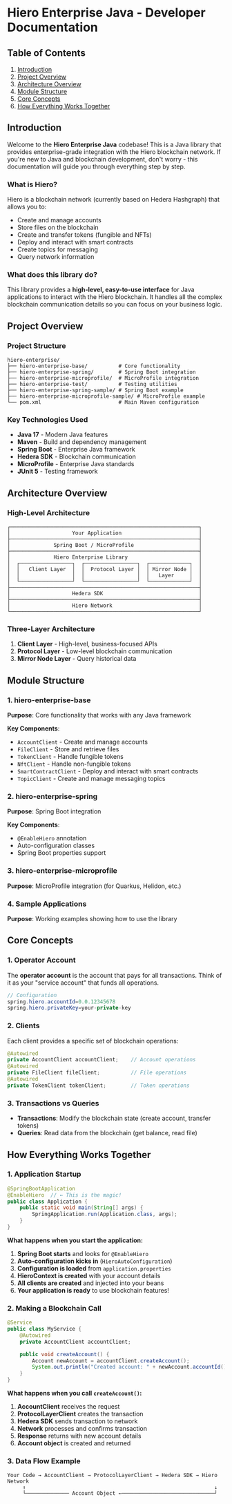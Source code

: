 # Hiero Enterprise Java - Developer Documentation

## Table of Contents
1. [Introduction](#introduction)
2. [Project Overview](#project-overview)
3. [Architecture Overview](#architecture-overview)
4. [Module Structure](#module-structure)
5. [Core Concepts](#core-concepts)
6. [How Everything Works Together](#how-everything-works-together)


## Introduction

Welcome to the **Hiero Enterprise Java** codebase! This is a Java library that provides enterprise-grade integration with the Hiero blockchain network. If you're new to Java and blockchain development, don't worry - this documentation will guide you through everything step by step.

### What is Hiero?
Hiero is a blockchain network (currently based on Hedera Hashgraph) that allows you to:
- Create and manage accounts
- Store files on the blockchain
- Create and transfer tokens (fungible and NFTs)
- Deploy and interact with smart contracts
- Create topics for messaging
- Query network information

### What does this library do?
This library provides a **high-level, easy-to-use interface** for Java applications to interact with the Hiero blockchain. It handles all the complex blockchain communication details so you can focus on your business logic.

## Project Overview

### Project Structure
```
hiero-enterprise/
├── hiero-enterprise-base/          # Core functionality
├── hiero-enterprise-spring/        # Spring Boot integration
├── hiero-enterprise-microprofile/  # MicroProfile integration
├── hiero-enterprise-test/          # Testing utilities
├── hiero-enterprise-spring-sample/ # Spring Boot example
├── hiero-enterprise-microprofile-sample/ # MicroProfile example
└── pom.xml                         # Main Maven configuration
```

### Key Technologies Used
- **Java 17** - Modern Java features
- **Maven** - Build and dependency management
- **Spring Boot** - Enterprise Java framework
- **Hedera SDK** - Blockchain communication
- **MicroProfile** - Enterprise Java standards
- **JUnit 5** - Testing framework

## Architecture Overview

### High-Level Architecture
```
┌─────────────────────────────────────────────────────────────┐
│                    Your Application                         │
├─────────────────────────────────────────────────────────────┤
│              Spring Boot / MicroProfile                     │
├─────────────────────────────────────────────────────────────┤
│              Hiero Enterprise Library                       │
│  ┌─────────────────┐  ┌─────────────────┐  ┌─────────────┐  │
│  │   Client Layer  │  │  Protocol Layer │  │ Mirror Node │  │
│  │                 │  │                 │  │   Layer     │  │
│  └─────────────────┘  └─────────────────┘  └─────────────┘  │
├─────────────────────────────────────────────────────────────┤
│                    Hedera SDK                               │
├─────────────────────────────────────────────────────────────┤
│                    Hiero Network                            │
└─────────────────────────────────────────────────────────────┘
```

### Three-Layer Architecture

1. **Client Layer** - High-level, business-focused APIs
2. **Protocol Layer** - Low-level blockchain communication
3. **Mirror Node Layer** - Query historical data

## Module Structure

### 1. hiero-enterprise-base
**Purpose**: Core functionality that works with any Java framework

**Key Components**:
- `AccountClient` - Create and manage accounts
- `FileClient` - Store and retrieve files
- `TokenClient` - Handle fungible tokens
- `NftClient` - Handle non-fungible tokens
- `SmartContractClient` - Deploy and interact with smart contracts
- `TopicClient` - Create and manage messaging topics

### 2. hiero-enterprise-spring
**Purpose**: Spring Boot integration

**Key Components**:
- `@EnableHiero` annotation
- Auto-configuration classes
- Spring Boot properties support

### 3. hiero-enterprise-microprofile
**Purpose**: MicroProfile integration (for Quarkus, Helidon, etc.)

### 4. Sample Applications
**Purpose**: Working examples showing how to use the library

## Core Concepts

### 1. Operator Account
The **operator account** is the account that pays for all transactions. Think of it as your "service account" that funds all operations.

```java
// Configuration
spring.hiero.accountId=0.0.12345678
spring.hiero.privateKey=your-private-key
```

### 2. Clients
Each client provides a specific set of blockchain operations:

```java
@Autowired
private AccountClient accountClient;    // Account operations
@Autowired
private FileClient fileClient;          // File operations
@Autowired
private TokenClient tokenClient;        // Token operations
```

### 3. Transactions vs Queries
- **Transactions**: Modify the blockchain state (create account, transfer tokens)
- **Queries**: Read data from the blockchain (get balance, read file)

## How Everything Works Together

### 1. Application Startup
```java
@SpringBootApplication
@EnableHiero  // ← This is the magic!
public class Application {
    public static void main(String[] args) {
        SpringApplication.run(Application.class, args);
    }
}
```

**What happens when you start the application:**

1. **Spring Boot starts** and looks for `@EnableHiero`
2. **Auto-configuration kicks in** (`HieroAutoConfiguration`)
3. **Configuration is loaded** from `application.properties`
4. **HieroContext is created** with your account details
5. **All clients are created** and injected into your beans
6. **Your application is ready** to use blockchain features!

### 2. Making a Blockchain Call
```java
@Service
public class MyService {
    @Autowired
    private AccountClient accountClient;

    public void createAccount() {
        Account newAccount = accountClient.createAccount();
        System.out.println("Created account: " + newAccount.accountId());
    }
}
```

**What happens when you call `createAccount()`:**

1. **AccountClient** receives the request
2. **ProtocolLayerClient** creates the transaction
3. **Hedera SDK** sends transaction to network
4. **Network** processes and confirms transaction
5. **Response** returns with new account details
6. **Account object** is created and returned

### 3. Data Flow Example
```
Your Code → AccountClient → ProtocolLayerClient → Hedera SDK → Hiero Network
     ↑                                                             ↓
     └────────────── Account Object ←──────────────────────────────┘
```
